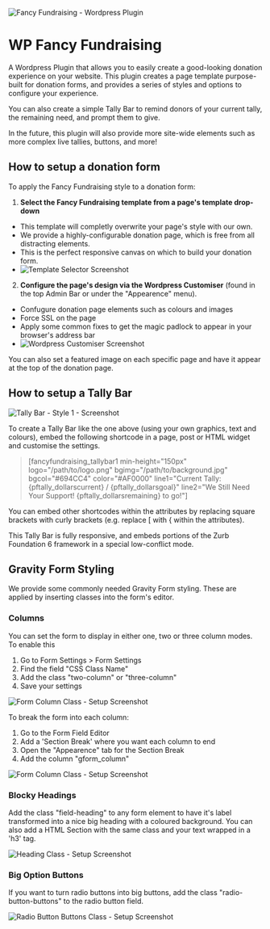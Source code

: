 ![Fancy Fundraising - Wordpress Plugin](http://mediarealm.com.au/wp-content/uploads/2016/06/Fancy-Fundraising-LogoFull.jpg)

# WP Fancy Fundraising
A Wordpress Plugin that allows you to easily create a good-looking donation experience on your website. This plugin creates a page template purpose-built for donation forms, and provides a series of styles and options to configure your experience.

You can also create a simple Tally Bar to remind donors of your current tally, the remaining need, and prompt them to give.

In the future, this plugin will also provide more site-wide elements such as more complex live tallies, buttons, and more!

## How to setup a donation form

To apply the Fancy Fundraising style to a donation form:

1. **Select the Fancy Fundraising template from a page's template drop-down**
 * This template will completly overwrite your page's style with our own.
 * We provide a highly-configurable donation page, which is free from all distracting elements.
 * This is the perfect responsive canvas on which to build your donation form.
 * ![Template Selector Screenshot](http://mediarealm.com.au/wp-content/uploads/2016/06/Fancy-Fundraising-Screenshot-TemplateDropdown.png)

2. **Configure the page's design via the Wordpress Customiser** (found in the top Admin Bar or under the "Appearence" menu).
 * Confugure donation page elements such as colours and images
 * Force SSL on the page
 * Apply some common fixes to get the magic padlock to appear in your browser's address bar
 * ![Wordpress Customiser Screenshot](http://mediarealm.com.au/wp-content/uploads/2016/06/Fancy-Fundraising-Screenshot-Customiser.png)

You can also set a featured image on each specific page and have it appear at the top of the donation page.

## How to setup a Tally Bar

![Tally Bar - Style 1 - Screenshot](http://mediarealm.com.au/wp-content/uploads/2016/06/FancyFundraising-TallyBar1-Screenshot1.png)

To create a Tally Bar like the one above (using your own graphics, text and colours), embed the following shortcode in a page, post or HTML widget and customise the settings.

> [fancyfundraising_tallybar1 min-height="150px" logo="/path/to/logo.png" bgimg="/path/to/background.jpg" bgcol="#694CC4" color="#AF0000" line1="Current Tally: {pftally_dollarscurrent} / {pftally_dollarsgoal}" line2="We Still Need Your Support! {pftally_dollarsremaining} to go!"]

You can embed other shortcodes within the attributes by replacing square brackets with curly brackets (e.g. replace [ with { within the attributes).

This Tally Bar is fully responsive, and embeds portions of the Zurb Foundation 6 framework in a special low-conflict mode.

## Gravity Form Styling

We provide some commonly needed Gravity Form styling. These are applied by inserting classes into the form's editor.

### Columns

You can set the form to display in either one, two or three column modes. To enable this

1. Go to Form Settings > Form Settings
2. Find the field "CSS Class Name"
3. Add the class "two-column" or "three-column"
4. Save your settings

![Form Column Class - Setup Screenshot](http://mediarealm.com.au/wp-content/uploads/2016/06/Fancy-Fundraising-Screenshot-FormColsClass.png)

To break the form into each column:

1. Go to the Form Field Editor
2. Add a 'Section Break' where you want each column to end
3. Open the "Appearence" tab for the Section Break
4. Add the column "gform_column"

![Form Column Class - Setup Screenshot](http://mediarealm.com.au/wp-content/uploads/2016/06/Fancy-Fundraising-Screenshot-SectionBreakColClass.png)

### Blocky Headings

Add the class "field-heading" to any form element to have it's label transformed into a nice big heading with a coloured background. You can also add a HTML Section with the same class and your text wrapped in a 'h3' tag.

![Heading Class - Setup Screenshot](http://mediarealm.com.au/wp-content/uploads/2016/06/Fancy-Fundraising-Screenshot-HeadingHTMLClass.png)

### Big Option Buttons

If you want to turn radio buttons into big buttons, add the class "radio-button-buttons" to the radio button field.

![Radio Button Buttons Class - Setup Screenshot](http://mediarealm.com.au/wp-content/uploads/2016/06/Fancy-Fundraising-Screenshot-RadioButtonButtonsClass.png)
